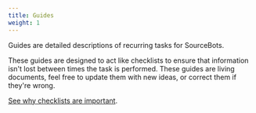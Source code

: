 ```yaml
---
title: Guides
weight: 1
---
```


Guides are detailed descriptions of recurring tasks for SourceBots. 

These guides are designed to act like checklists to ensure that information isn't lost between times the task is performed. These guides are living documents, feel free to update them with new ideas, or correct them if they're wrong.

[See why checklists are important](https://www.npr.org/2017/10/30/559996276/the-trick-to-surviving-a-high-stakes-high-pressure-job-try-a-checklist/).
